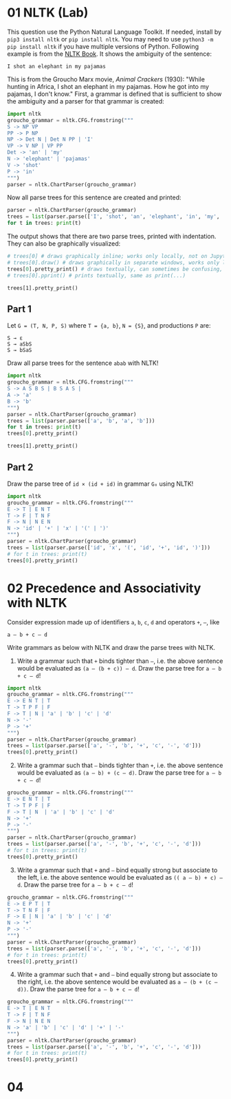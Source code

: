 # 01 NLTK (Lab) 

This question use the Python Natural Language Toolkit. If needed, install by `pip3 install nltk` or `pip install nltk`. You may need to use `python3 -m pip install nltk` if you have multiple versions of Python. Following example is from the [NLTK Book](https://www.nltk.org/book/ch08.html). It shows the ambiguity of the sentence:

```
I shot an elephant in my pajamas
```

This is from the Groucho Marx movie, _Animal Crackers_ (1930): "While hunting in Africa, I shot an elephant in my pajamas. How he got into my pajamas, I don't know." First, a grammar is defined that is sufficient to show the ambiguity and a parser for that grammar is created:

```python
import nltk
groucho_grammar = nltk.CFG.fromstring("""
S -> NP VP
PP -> P NP
NP -> Det N | Det N PP | 'I'
VP -> V NP | VP PP
Det -> 'an' | 'my'
N -> 'elephant' | 'pajamas'
V -> 'shot'
P -> 'in'
""")
parser = nltk.ChartParser(groucho_grammar)
```

Now all parse trees for this sentence are created and printed:

```python
parser = nltk.ChartParser(groucho_grammar)
trees = list(parser.parse(['I', 'shot', 'an', 'elephant', 'in', 'my', 'pajamas']))
for t in trees: print(t)
```

The output shows that there are two parse trees, printed with indentation. They can also be graphically visualized:

``` python
# trees[0] # draws graphically inline; works only locally, not on JupyterHub
# trees[0].draw() # draws graphically in separate windows, works only locally, not on JupyterHub
trees[0].pretty_print() # draws textually, can sometimes be confusing, needs monospaced font
# trees[0].pprint() # prints textually, same as print(...)
```
`trees[1].pretty_print()`

## Part 1  

Let `G = (T, N, P, S)` where `T = {a, b}`, `N = {S}`, and productions `P` are:

```
S → ε
S → aSbS
S → bSaS
```

Draw all parse trees for the sentence `abab` with NLTK!

```python
import nltk
groucho_grammar = nltk.CFG.fromstring("""
S -> A S B S | B S A S |
A -> 'a'
B -> 'b'
""")
parser = nltk.ChartParser(groucho_grammar)
trees = list(parser.parse(['a', 'b', 'a', 'b']))
for t in trees: print(t)
trees[0].pretty_print()
```
`trees[1].pretty_print()`

## Part 2

Draw the parse tree of `id × (id + id)` in grammar `G₈` using NLTK!

```python
import nltk
groucho_grammar = nltk.CFG.fromstring("""
E -> T | E N T
T -> F | T N F
F -> N | N E N
N -> 'id' | '+' | 'x' | '(' | ')'
""")
parser = nltk.ChartParser(groucho_grammar)
trees = list(parser.parse(['id', 'x', '(', 'id', '+', 'id', ')']))
# for t in trees: print(t)
trees[0].pretty_print()
```

#  02 Precedence and Associativity with NLTK

Consider expression made up of identifiers `a`, `b`, `c`, `d` and operators `+`, `–`, like

```
a – b + c – d
```

Write grammars as below with NLTK and draw the parse trees with NLTK.

1.  Write a grammar such that `+` binds tighter than `–`, i.e. the above sentence would be evaluated as `(a – (b + c)) – d`. Draw the parse tree for `a – b + c – d`!

```python
import nltk
groucho_grammar = nltk.CFG.fromstring("""
E -> E N T | T
T -> T P F | F
F -> T | N | 'a' | 'b' | 'c' | 'd'
N -> '-'
P -> '+'
""")
parser = nltk.ChartParser(groucho_grammar)
trees = list(parser.parse(['a', '-', 'b', '+', 'c', '-', 'd']))
trees[0].pretty_print()
```

2. Write a grammar such that `–` binds tighter than `+`, i.e. the above sentence would be evaluated as `(a – b) + (c – d)`. Draw the parse tree for `a – b + c – d`!

```python
groucho_grammar = nltk.CFG.fromstring("""
E -> E N T | T
T -> T P F | F
F -> T | N  | 'a' | 'b' | 'c' | 'd'
N -> '+'
P -> '-'
""")
parser = nltk.ChartParser(groucho_grammar)
trees = list(parser.parse(['a', '-', 'b', '+', 'c', '-', 'd']))
# for t in trees: print(t)
trees[0].pretty_print()
```

3. Write a grammar such that `+` and `–` bind equally strong but associate to the left, i.e. the above sentence would be evaluated as `(( a – b) + c) – d`. Draw the parse tree for `a – b + c – d`!

```python
groucho_grammar = nltk.CFG.fromstring("""
E -> E P T | T
T -> T N F | F
F -> E | N | 'a' | 'b' | 'c' | 'd'
N -> '+'
P -> '-'
""")
parser = nltk.ChartParser(groucho_grammar)
trees = list(parser.parse(['a', '-', 'b', '+', 'c', '-', 'd']))
# for t in trees: print(t)
trees[0].pretty_print()
```

4. Write a grammar such that `+` and `–` bind equally strong but associate to the right, i.e. the above sentence would be evaluated as `a – (b + (c – d))`. Draw the parse tree for `a – b + c – d`!

```python
groucho_grammar = nltk.CFG.fromstring("""
E -> T | E N T 
T -> F | T N F
F -> N | N E N
N -> 'a' | 'b' | 'c' | 'd' | '+' | '-'
""")
parser = nltk.ChartParser(groucho_grammar)
trees = list(parser.parse(['a', '-', 'b', '+', 'c', '-', 'd']))
# for t in trees: print(t)
trees[0].pretty_print()
```

# 04